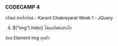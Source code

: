 ### CODECAMP 4

กรัณต์ ชาครียรัตน์ - Karant Chakreyarat
Week 1 - JQuery

4. \$(“img”).hide() ได้ผลลัพธ์อย่างไร

ซ่อน Element img ทุกตัว
